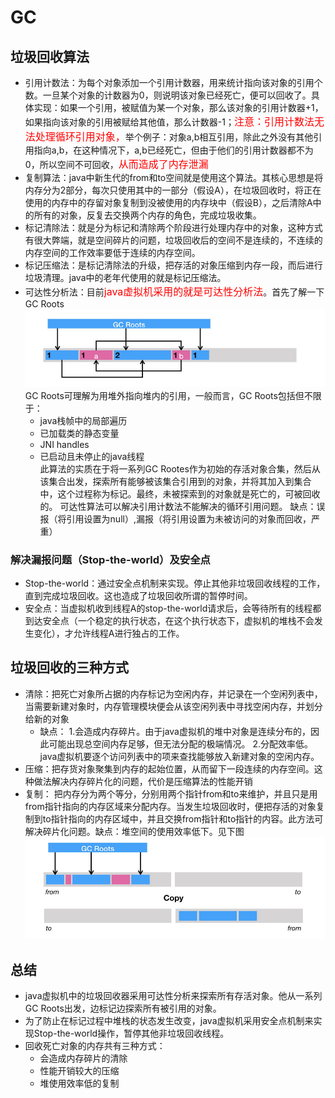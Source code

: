 # GC  
## 垃圾回收算法  
* 引用计数法：为每个对象添加一个引用计数器，用来统计指向该对象的引用个数。一旦某个对象的计数器为0，则说明该对象已经死亡，便可以回收了。具体实现：如果一个引用，被赋值为某一个对象，那么该对象的引用计数器+1，如果指向该对象的引用被赋给其他值，那么计数器-1；<font size='3' color='red'>注意：引用计数法无法处理循环引用对象，</font>举个例子：对象a,b相互引用，除此之外没有其他引用指向a,b，在这种情况下，a,b已经死亡，但由于他们的引用计数器都不为0，所以空间不可回收，<font size='3' color='red'>从而造成了内存泄漏</font>
* 复制算法：java中新生代的from和to空间就是使用这个算法。其核心思想是将内存分为2部分，每次只使用其中的一部分（假设A），在垃圾回收时，将正在使用的内存中的存留对象复制到没被使用的内存块中（假设B），之后清除A中的所有的对象，反复去交换两个内存的角色，完成垃圾收集。
* 标记清除法：就是分为标记和清除两个阶段进行处理内存中的对象，这种方式有很大弊端，就是空间碎片的问题，垃圾回收后的空间不是连续的，不连续的内存空间的工作效率要低于连续的内存空间。
* 标记压缩法：是标记清除法的升级，把存活的对象压缩到内存一段，而后进行垃圾清理。java中的老年代使用的就是标记压缩法。
* 可达性分析法：目前<font size='3' color='red'>java虚拟机采用的就是可达性分析法</font>。首先了解一下GC Roots   
 ![](https://github.com/FantasmYi/CodeMonkeyNote/blob/master/image/%E5%8F%AF%E8%BE%BE%E6%80%A7%E5%88%86%E6%9E%90.png)      
 GC Roots可理解为用堆外指向堆内的引用，一般而言，GC Roots包括但不限于：          
  * java栈帧中的局部遍历
  * 已加载类的静态变量
  * JNI handles
  * 已启动且未停止的java线程              
此算法的实质在于将一系列GC Rootes作为初始的存活对象合集，然后从该集合出发，探索所有能够被该集合引用到的对象，并将其加入到集合中，这个过程称为标记。最终，未被探索到的对象就是死亡的，可被回收的。 
可达性算法可以解决引用计数法不能解决的循环引用问题。
  缺点：误报（将引用设置为null）,漏报（将引用设置为未被访问的对象而回收，严重）
### 解决漏报问题（Stop-the-world）及安全点
 * Stop-the-world：通过安全点机制来实现。停止其他非垃圾回收线程的工作，直到完成垃圾回收。这也造成了垃圾回收所谓的暂停时间。
 * 安全点：当虚拟机收到线程A的stop-the-world请求后，会等待所有的线程都到达安全点（一个稳定的执行状态，在这个执行状态下，虚拟机的堆栈不会发生变化），才允许线程A进行独占的工作。 

## 垃圾回收的三种方式  
* 清除：把死亡对象所占据的内存标记为空闲内存，并记录在一个空闲列表中，当需要新建对象时，内存管理模块便会从该空闲列表中寻找空闲内存，并划分给新的对象
  * 缺点： 
    1.会造成内存碎片。由于java虚拟机的堆中对象是连续分布的，因此可能出现总空间内存足够，但无法分配的极端情况。
    2.分配效率低。java虚拟机要逐个访问列表中的项来查找能够放入新建对象的空闲内存。
* 压缩：把存货对象聚集到内存的起始位置，从而留下一段连续的内存空间。这种做法解决内存碎片化的问题，代价是压缩算法的性能开销
* 复制： 把内存分为两个等分，分别用两个指针from和to来维护，并且只是用from指针指向的内存区域来分配内存。当发生垃圾回收时，便把存活的对象复制到to指针指向的内存区域中，并且交换from指针和to指针的内容。此方法可解决碎片化问题。缺点：堆空间的使用效率低下。见下图
  ![](https://github.com/FantasmYi/CodeMonkeyNote/blob/master/image/FromAndTo.png)  
  
 ## 总结 
 * java虚拟机中的垃圾回收器采用可达性分析来探索所有存活对象。他从一系列GC Roots出发，边标记边探索所有被引用的对象。
 * 为了防止在标记过程中堆栈的状态发生改变，java虚拟机采用安全点机制来实现Stop-the-world操作，暂停其他非垃圾回收线程。
 * 回收死亡对象的内存共有三种方式：
   * 会造成内存碎片的清除
   * 性能开销较大的压缩
   * 堆使用效率低的复制
  
